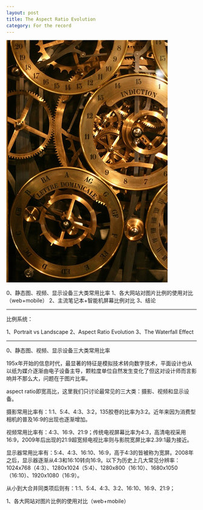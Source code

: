 ```yaml
---
layout: post
title: The Aspect Ratio Evolution
category: For the record
---
```


![set](/images/gear.jpg)

0、静态图、视频、显示设备三大类常用比率
1、各大网站对图片比例的使用对比（web+mobile）
2、主流笔记本+智能机屏幕比例对比
3、结论

------

比例系统：

1、Portrait vs Landscape
2、Aspect Ratio Evolution
3、The Waterfall Effect


------


0、静态图、视频、显示设备三大类常用比率

195x年开始的信息时代，最显著的特征是模拟技术转向数字技术，平面设计也从以纸为媒介逐渐由电子设备主导，颗粒度单位自然发生变化了但这对设计师而言影响并不那么大，问题在于图片比率。

aspect ratio即宽高比，这里我们只讨论最常见的三大类：摄影、视频和显示设备。

摄影常用比率有：1:1、5:4、4:3、3:2，135胶卷的比率为3:2。近年来因为消费型相机的普及16:9的出现也逐渐增加。

视频常用比率有：4:3、16:9、21:9；传统电视屏幕比率为4:3，高清电视采用16:9，2009年后出现的21:9超宽频电视比率则与影院宽屏比率2.39:1最为接近。

显示器常用比率有：5:4、4:3、16:10、16:9，高于4:3的皆被称为宽屏。2008年之后，显示器逐渐从4:3和16:10转向16:9。以下为历史上几大常见分辨率：1024x768（4:3）、1280x1024（5:4）、1280x800（16:10）、1680x1050（16:10）、1920x1080（16:9）。

从小到大合并同类项后则有：1:1、5:4、4:3、3:2、16:10、16:9、21:9；



1、各大网站对图片比例的使用对比（web+mobile）












